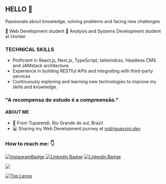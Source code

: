 

## HELLO 👋
Passionate about knowledge, solving problems and facing new challenges

📘 Web Development student 
📕 Analysis and Systems Development student at Uninter

### TECHNICAL SKILLS
- Proficient in React.js, Next.js, TypeScript, tailwindcss, Headless CMS and JAMstack architecture
- Experience in building RESTful APIs and integrating with third-party services
- Continuously exploring and learning new technologies to improve my skills and knowledge.

### "A recompensa do estudo é a compreensão."

#### ABOUT ME
-  📍 From Tuparendi, Rio Grande do sul, Brazil
- 💻 Sharing my Web Development journey at [rodriguesvini.dev](https://instagram.com/rodriguesvini.dev)

### How to reach me: 👇 

[![InstagramBadge](https://img.shields.io/badge/-@rodriguesvini.dev-D60187?style=flat-square&labelColor=D60187&logo=instagram&logoColor=white&link=https://instagram.com/rodriguesvini.dev)](https://instagram.com/rodriguesvini.dev) [![Linkedin Badge](https://img.shields.io/badge/-Vinicius%20Rodrigues-1B63F5?style=flat-square&logo=Linkedin&logoColor=white&link=https://www.linkedin.com/in/vinicius-rodrigues-5897831b8/)](https://www.linkedin.com/in/vinicius-rodrigues-5897831b8/) [![Linkedin Badge](https://img.shields.io/badge/-Vinicius%20Rodrigues-6805E6?style=flat-square&logo=twitch&logoColor=white&link=https://www.twitch.tv/livesdovini)](https://www.twitch.tv/livesdovini) 

<img src="https://github-readme-stats.vercel.app/api?username=ViniSCode&&show_icons=true&title_color=993399&icon_color=bb2acf&text_color=daf7dc&bg_color=151515"/>

[![Top Langs](https://github-readme-stats.vercel.app/api/top-langs/?username=viniscode&layout=compact&theme=tokyonight)](https://github.com/anuraghazra/github-readme-stats)
